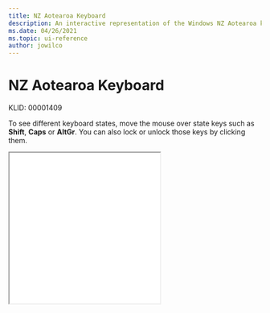 ```yaml
---
title: NZ Aotearoa Keyboard
description: An interactive representation of the Windows NZ Aotearoa keyboard. To see different keyboard states, click or move the mouse over the state keys.
ms.date: 04/26/2021
ms.topic: ui-reference
author: jowilco
---
```


# NZ Aotearoa Keyboard

KLID: 00001409

To see different keyboard states, move the mouse over state keys such as **Shift**, **Caps** or **AltGr**. You can also lock or unlock those keys by clicking them.

<iframe src="kbdmaori_NZAotearoa.html" height="300"></iframe>
